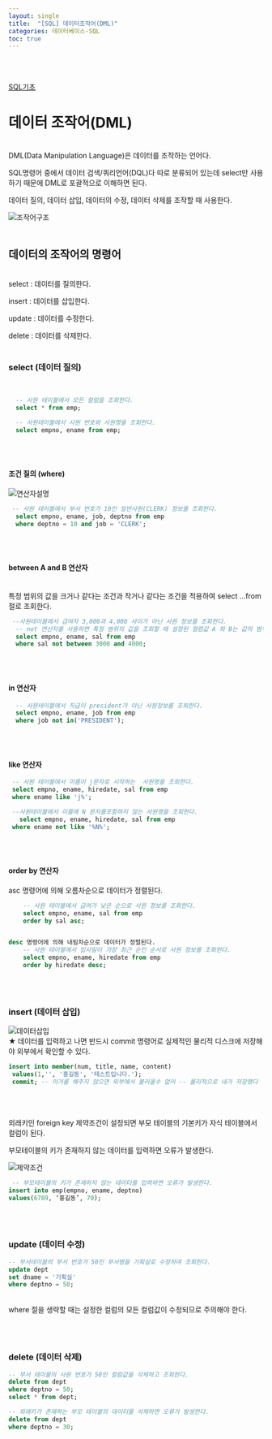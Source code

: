 ```yaml
---
layout: single
title:  "[SQL] 데이터조작어(DML)"
categories: 데이터베이스-SQL
toc: true
---
```

<br/><br/>

[SQL기초](https://98jungwoo.github.io/%EB%8D%B0%EC%9D%B4%ED%84%B0%EB%B2%A0%EC%9D%B4%EC%8A%A4-sql/SQL1/)
<br/>

# 데이터 조작어(DML) #
<br/>
DML(Data Manipulation Language)은 데이터를 조작하는 언어다.

SQL명령어 중에서 데이터 검색/쿼리언어(DQL)다 따로 분류되어 있는데 select만 사용하기 때문에 DML로 포괄적으로 이해하면 된다.

데이터 질의, 데이터 삽입, 데이터의 수정, 데이터 삭제를 조작할 때 사용한다.

![조작어구조](https:/images/2023-04-16-SQL_데이터의%20조작어%20(select,insert,update,delete)/조작어%20구조.png)
<br/><br/>

## 데이터의 조작어의 명령어 ##
<br/>
select : 데이터를 질의한다.

insert : 데이터를 삽입한다.

update : 데이터를 수정한다.

delete : 데이터를 삭제한다.
<br/><br/>

### select (데이터 질의) ###
<br/>

```sql
  -- 사원 테이블에서 모든 컬럼을 조회한다.
  select * from emp;

  -- 사원테이블에서 사원 번호와 사원명을 조회한다.
  select empno, ename from emp;
```
<br/><br/>

#### 조건 질의 (where) ####

![연산자설명](https:/images/2023-04-16-SQL_데이터의%20조작어%20(select,insert,update,delete)/연산자설명.png)

```sql
 -- 사원 테이블에서 부서 번호가 10인 일반사원(CLERK) 정보를 조회한다.
  select empno, ename, job, deptno from emp
  where deptno = 10 and job = 'CLERK';
  ```
<br/><br/>

#### between A and B 연산자 ####
<br/>
특정 범위의 값을 크거나 같다는 조건과 작거나 같다는 조건을 적용하여 select ...from 절로 조회한다.

```sql
 --사원테이블에서 급여자 3,000과 4,000 사이가 아닌 사원 정보를 조회한다.
  -- not 연산자를 사용하면 특정 범위의 값을 조회할 때 설정된 컬럼값 A 와 B는 값의 범위헤서 제외된다. 
  select empno, ename, sal from emp
  where sal not between 3000 and 4000;
  ```
<br/><br/>

#### in 연산자 ####

```sql
  -- 사원테이블에서 직급이 president가 아닌 사원정보를 조회한다.
  select empno, ename, job from emp
  where job not in('PRESIDENT');
  ```
<br/><br/>

#### like 연산자 ####

 ```sql
  -- 사원 테이블에서 이름이 j문자로 시작하는  사원명을 조회한다.
  select empno, ename, hiredate, sal from emp
  where ename like 'j%';

  --사원테이블에서 이름에 N 문자를포함하지 않는 사원명을 조회한다.
    select empno, ename, hiredate, sal from emp
  where ename not like '%N%';
  ```
<br/><br/>

#### order by 연산자 ####

asc 명령어에 의해 오름차순으로 데이터가 정렬된다.

```sql
    -- 사원 테이블에서 급여가 낮은 순으로 사원 정보를 조회한다.
    select empno, ename, sal from emp
    order by sal asc;


desc 명령어에 의해 내림차순으로 데이터가 정렬된다.
    -- 사원 테이블에서 입사일이 가장 최근 순인 순서로 사원 정보를 조회한다.
    select empno, ename, hiredate from emp
    order by hiredate desc;
  ```
<br/><br/>

### insert (데이터 삽입) ###

![데이터삽입](https:/images/2023-04-16-SQL_데이터의%20조작어%20(select,insert,update,delete)/insert.png)
<br/>
★ 데이터를 입력하고 나면 반드시 commit 명령어로 실제적인 물리적 디스크에 저장해야 외부에서 확인할 수 있다.
<br/>

```sql
insert into member(num, title, name, content)
 values(1,'', '홍길동', '테스트입니다.');
 commit; -- 이거를 해주지 않으면 외부에서 불러올수 없어 -- 물리적으로 내가 저장했다
  ```
<br/><br/>


외래키인 foreign key 제약조건이 설정되면 부모 테이블의 기본키가 자식 테이블에서 컬럼이 된다.

부모테이블의 키가 존재하지 않는 데이터를 입력하면 오류가 발생한다.

![제약조건](https:/images/2023-04-16-SQL_데이터의%20조작어%20(select,insert,update,delete)/외래키,기본키.png)
<br/>

```sql
 -- 부모테이블의 키가 존재하지 않는 데이터를 입력하면 오류가 발생한다.
insert into emp(empno, ename, deptno)
values(6789, ‘홍길동’, 70);
 ```
<br/><br/>

 ### update (데이터 수정) ###

```sql
-- 부서테이블의 부서 번호가 50인 부서명을 기획실로 수정하여 조회한다.
update dept
set dname = '기획실'
where deptno = 50;
 ```
<br/>
where 절을 생략할 때는 설정한 컬럼의 모든 컬럼값이 수정되므로 주의해야 한다.

<br/><br/>

### delete (데이터 삭제) ###

```sql
-- 부서 테이블의 사원 번호가 50인 컬럼값을 삭제하고 조회한다.
delete from dept
where deptno = 50;
select * from dept;

-- 외래키가 존재하는 부모 테이블의 데이터를 삭제하면 오류가 발생한다.
delete from dept
where deptno = 30;
```